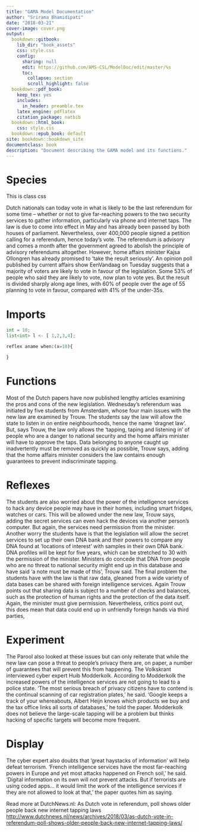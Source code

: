 ```yaml
---
title: "GAMA Model Documentation"
author: "Srirama Bhamidipati"
date: "2018-03-21"
cover-image: cover.png
output:
  bookdown::gitbook: 
    lib_dir: "book_assets"
    css: style.css
    config:
      sharing: null
      edit: https://github.com/AMS-CSL/ModelDoc/edit/master/%s
      toc:
        collapse: section
        scroll_highlight: false
  bookdown::pdf_book:
    keep_tex: yes
    includes:
      in_header: preamble.tex
    latex_engine: pdflatex
    citation_package: natbib
  bookdown::html_book:
    css: style.css
  bookdown::epub_book: default
site: bookdown::bookdown_site
documentclass: book
description: "Document describing the GAMA model and its functions."
---
```




# Species

<blockqoute id=bq_warn> This is class css </blockqoute>



Dutch nationals can today vote in what is likely to be the last referendum for some time – whether or not to give far-reaching powers to the two security services to gather information, particularly via phone and internet taps. The law is due to come into effect in May and has already been passed by both houses of parliament. Nevertheless, over 400,000 people signed a petition calling for a referendum, hence today’s vote. The referendum is advisory and comes a month after the government agreed to abolish the principle of advisory referendums altogether. However, home affairs minister Kajsa Ollongren has already promised to ‘take the result seriously’. An opinion poll published by current affairs show EenVandaag on Tuesday suggests that a majority of voters are likely to vote in favour of the legislation. Some 53% of people who said they are likely to vote, now plan to vote yes. But the result is divided sharply along age lines, with 60% of people over the age of 55 planning to vote in favour, compared with 41% of the under-35s. 

# Imports


```python
int = 10;
list<int> l <- [ 1,2,3,4];

reflex aname when:(x=10){

}
```


# Functions 



Most of the Dutch papers have now published lengthy articles examining the pros and cons of the new legislation. Wednesday’s referendum was initiated by five students from Amsterdam, whose four main issues with the new law are examined by Trouw. The students say the law will allow the state to listen in on entire neighbourhoods, hence the name ‘dragnet law’. But, says Trouw, the law only allows the ‘tapping, taping and listening in’ of people who are a danger to national security and the home affairs minister will have to approve the taps. Data belonging to anyone caught up inadvertently must be removed as quickly as possible, Trouw says, adding that the home affairs minister considers the law contains enough guarantees to prevent indiscriminate tapping. 

# Reflexes 

The students are also worried about the power of the intelligence services to hack any device people may have in their homes, including smart fridges, watches or cars. This will be allowed under the new law, Trouw says, adding the secret services can even hack the devices via another person’s computer. But again, the services need permission from the minister. Another worry the students have is that the legislation will allow the secret services to set up their own DNA bank and their powers to compare any DNA found at ‘locations of interest’ with samples in their own DNA bank. DNA profiles will be kept for five years, which can be stretched to 30 with the permission of the minister. Ministers do concede that DNA from people who are no threat to national security might end up in this database and have said ‘a note must be made of this’, Trouw said. The final problem the students have with the law is that raw data,  gleaned from a wide variety of data bases can be shared with foreign intelligence services. Again Trouw points out that sharing data is subject to a number of checks and balances, such as the protection of human rights and the protection of the data itself. Again, the minister must give permission. Nevertheless, critics point out, this does mean that data could end up in unfriendly foreign hands via third parties, 

# Experiment 

The Parool  also looked at these issues but can only reiterate that while the new law can pose a threat to people’s privacy there are, on paper, a number of guarantees that will prevent this from happening. The Volkskrant interviewed cyber expert Huib Modderkolk. According to Modderkolk the increased powers of the intelligence services are not going to lead to a police state. ‘The most serious breach of privacy citizens have to contend is the continual scanning of car registration plates,’ he said. ‘Google keeps a track of your whereabouts, Albert Heijn knows which products we buy and the tax office links all sorts of databases,’ he told the paper. Modderkolk does not believe the large-scale tapping will be a problem but thinks hacking of specific targets will become more frequent. 

# Display

The cyber expert also doubts that ‘great haystacks of information’ will help defeat terrorism. ‘French intelligence services have the most far-reaching powers in Europe and yet most attacks happened on French soil,’ he said. ‘Digital information on its own will not prevent attacks. But if terrorists are using coded apps… it would limit the work of the intelligence services if they are not allowed to look at that,’ the paper quotes him as saying.

Read more at DutchNews.nl: As Dutch vote in referendum, poll shows older people back new internet tapping laws http://www.dutchnews.nl/news/archives/2018/03/as-dutch-vote-in-referendum-poll-shows-older-people-back-new-internet-tapping-laws/
